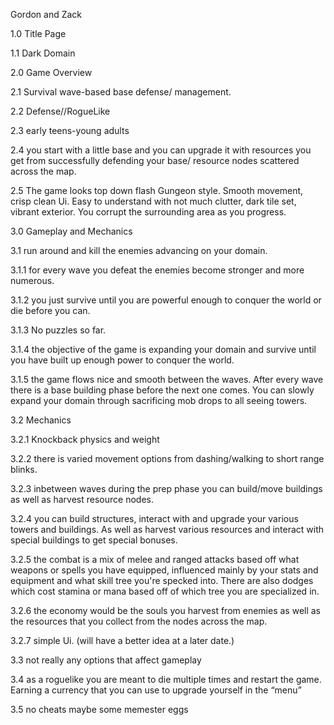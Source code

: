 Gordon and Zack

1.0 Title Page

1.1 Dark Domain
  
2.0 Game Overview

2.1 Survival wave-based base defense/ management.
	
2.2 Defense//RogueLike
	
2.3 early teens-young adults
	
2.4 you start with a little base and you can upgrade it with resources you get from successfully defending your base/ resource nodes scattered across the map.
  
2.5 The game looks top down flash Gungeon style. Smooth movement, crisp clean Ui. Easy to understand with not much clutter, dark tile set, vibrant exterior. You corrupt the surrounding area as you progress.
  
3.0 Gameplay and Mechanics

3.1 run around and kill the enemies advancing on your domain.
	
3.1.1 for every wave you defeat the enemies become stronger and more numerous.
		
3.1.2 you just survive until you are powerful enough to conquer the world or die before you can.
		
3.1.3 No puzzles so far.
		
3.1.4 the objective of the game is expanding your domain and survive until you have built up enough power to conquer the world.
    
3.1.5 the game flows nice and smooth between the waves. After every wave there is a base building phase before the next one comes. You can slowly expand your domain through sacrificing mob drops to all seeing towers.
  
3.2 Mechanics
	
3.2.1 Knockback physics and weight
		
3.2.2 there is varied movement options from dashing/walking to short range blinks.
		
3.2.3 inbetween waves during the prep phase you can build/move buildings as well as harvest resource nodes.
		
3.2.4 you can build structures, interact with and upgrade your various towers and buildings. As well as harvest various resources and interact with special buildings to get special bonuses.
    
3.2.5 the combat is a mix of melee and ranged attacks based off what weapons or spells you have equipped, influenced mainly by your stats and equipment and what skill tree you're specked into. There are also dodges which cost stamina or mana based off of which tree you are specialized in.
    
3.2.6 the economy would be the souls you harvest from enemies as well as the resources that you collect from the nodes across the map.
    
3.2.7 simple Ui. (will have a better idea at a later date.)
		
3.3 not really any options that affect gameplay
	
3.4 as a roguelike you are meant to die multiple times and restart the game. Earning a currency that you can use to upgrade yourself in the “menu”
	
3.5 no cheats maybe some memester eggs
